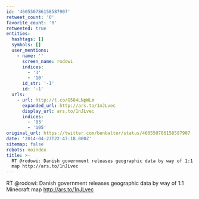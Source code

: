 ```yaml
---
id: '460550786158587907'
retweet_count: '0'
favorite_count: '0'
retweeted: true
entities:
  hashtags: []
  symbols: []
  user_mentions:
    - name: ''
      screen_name: rodowi
      indices:
        - '3'
        - '10'
      id_str: '-1'
      id: '-1'
  urls:
    - url: http://t.co/G584LNpWLm
      expanded_url: http://ars.to/1nJLvec
      display_url: ars.to/1nJLvec
      indices:
        - '83'
        - '105'
original_url: https://twitter.com/benbalter/status/460550786158587907
date: '2014-04-27T22:47:18.000Z'
sitemap: false
robots: noindex
title: >-
  RT @rodowi: Danish government releases geographic data by way of 1:1 Minecraft
  map http://ars.to/1nJLvec
---
```


RT @rodowi: Danish government releases geographic data by way of 1:1 Minecraft map http://ars.to/1nJLvec